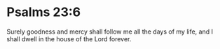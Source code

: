 # Psalms 23:6

Surely goodness and mercy shall follow me all the days of my life, and I shall dwell in the house of the Lord forever.
